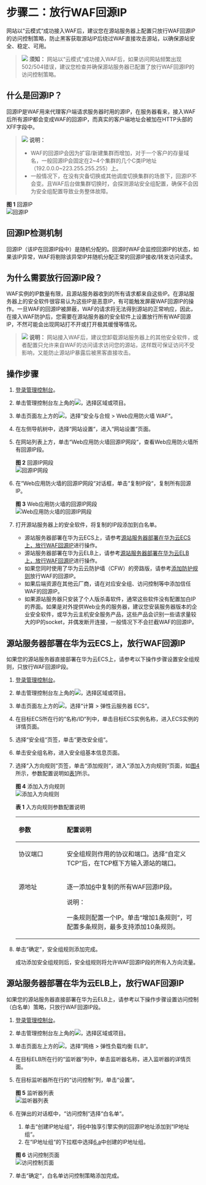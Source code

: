 # 步骤二：放行WAF回源IP<a name="waf_01_0325"></a>

网站以“云模式“成功接入WAF后，建议您在源站服务器上配置只放行WAF回源IP的访问控制策略，防止黑客获取源站IP后绕过WAF直接攻击源站，以确保源站安全、稳定、可用。

>![](public_sys-resources/icon-notice.gif) **须知：** 
>网站以“云模式“成功接入WAF后，如果访问网站频繁出现502/504错误，建议您检查并确保源站服务器已配置了放行WAF回源IP的访问控制策略。

## 什么是回源IP？<a name="zh-cn_topic_0167535083_section648732023117"></a>

回源IP是WAF用来代理客户端请求服务器时用的源IP，在服务器看来，接入WAF后所有源IP都会变成WAF的回源IP，而真实的客户端地址会被加在HTTP头部的XFF字段中。

>![](public_sys-resources/icon-note.gif) **说明：** 
>-   WAF的回源IP会因为扩容/新建集群而增加，对于一个客户的存量域名，一般回源IP会固定在2\~4个集群的几个C类IP地址（192.0.0.0\~223.255.255.255）上。
>-   一般情况下，在没有灾备切换或其他调度切换集群的场景下，回源IP不会变。且WAF后台做集群切换时，会探测源站安全组配置，确保不会因为安全组配置导致业务整体故障。

**图 1**  回源IP<a name="zh-cn_topic_0167535083_fig10997175131411"></a>  
![](figures/回源IP.png "回源IP")

## 回源IP检测机制<a name="zh-cn_topic_0167535083_section26731431201411"></a>

回源IP（该IP在回源IP段中）是随机分配的。回源时WAF会监控回源IP的状态，如果该IP异常，WAF将剔除该异常IP并随机分配正常的回源IP接收/转发访问请求。

## 为什么需要放行回源IP段？<a name="zh-cn_topic_0167535083_section14317120351"></a>

WAF实例的IP数量有限，且源站服务器收到的所有请求都来自这些IP。在源站服务器上的安全软件很容易认为这些IP是恶意IP，有可能触发屏蔽WAF回源IP的操作。一旦WAF的回源IP被屏蔽，WAF的请求将无法得到源站的正常响应，因此，在接入WAF防护后，您需要在源站服务器的安全软件上设置放行所有WAF回源IP，不然可能会出现网站打不开或打开极其缓慢等情况。

>![](public_sys-resources/icon-note.gif) **说明：** 
>网站接入WAF后，建议您卸载源站服务器上的其他安全软件，或者配置只允许来自WAF的访问请求访问您的源站，这样既可保证访问不受影响，又能防止源站IP暴露后被黑客直接攻击。

## 操作步骤<a name="zh-cn_topic_0167535083_section177670438578"></a>

1.  [登录管理控制台](https://console.huaweicloud.com/?locale=zh-cn)。
2.  单击管理控制台左上角的![](figures/icon-region-4.jpg)，选择区域或项目。
3.  单击页面左上方的![](figures/icon-Service-5.png)，选择“安全与合规  \>  Web应用防火墙 WAF“。
4.  在左侧导航树中，选择“网站设置“，进入“网站设置“页面。
5.  在网站列表上方，单击“Web应用防火墙回源IP网段“，查看Web应用防火墙所有回源IP段。

    **图 2**  回源IP网段<a name="zh-cn_topic_0167535083_zh-cn_topic_0165951354_fig16334547135211"></a>  
    ![](figures/回源IP网段.png "回源IP网段")

6.  <a name="zh-cn_topic_0167535083_li081419351620"></a>在“Web应用防火墙的回源IP网段“对话框，单击“复制IP段“，复制所有回源IP。

    **图 3**  Web应用防火墙的回源IP网段<a name="zh-cn_topic_0167535083_zh-cn_topic_0165951354_fig15181128185715"></a>  
    ![](figures/Web应用防火墙的回源IP网段.png "Web应用防火墙的回源IP网段")

7.  打开源站服务器上的安全软件，将复制的IP段添加到白名单。
    -   源站服务器部署在华为云ECS上，请参考[源站服务器部署在华为云ECS上，放行WAF回源IP](#zh-cn_topic_0167535083_section4367162523419)进行操作。
    -   源站服务器部署在华为云ELB上，请参考[源站服务器部署在华为云ELB上，放行WAF回源IP](#zh-cn_topic_0167535083_section829813242372)进行操作。
    -   如果您同时使用了华为云云防护墙（CFW）的旁路版，请参考[添加防护规则](https://support.huaweicloud.com/usermanual-cfw/cfw_01_0030.html)放行WAF的回源IP。
    -   如果后端资源在其他云厂商，请在对应安全组、访问控制等中添加信任WAF的回源IP。
    -   如果源站服务器只安装了个人版杀毒软件，通常这些软件没有配置加白IP的界面。如果是对外提供Web业务的服务器，建议您安装服务器版本的企业安全软件，或华为云主机安全服务产品，这些产品会识别一些请求量较大的IP的socket，并偶发断开连接，一般情况下不会拦截WAF的回源IP。

## 源站服务器部署在华为云ECS上，放行WAF回源IP<a name="zh-cn_topic_0167535083_section4367162523419"></a>

如果您的源站服务器直接部署在华为云ECS上，请参考以下操作步骤设置安全组规则，只放行WAF回源IP段。

1.  [登录管理控制台](https://console.huaweicloud.com/?locale=zh-cn)。
2.  单击管理控制台左上角的![](figures/选择区域图标.jpg)，选择区域或项目。
3.  单击页面左上方的![](figures/icon-Service-61.png)，选择“计算  \>  弹性云服务器 ECS“。
4.  在目标ECS所在行的“名称/ID“列中，单击目标ECS实例名称，进入ECS实例的详情页面。
5.  选择“安全组“页签，单击“更改安全组“。
6.  单击安全组名称，进入安全组基本信息页面。
7.  选择“入方向规则“页签，单击“添加规则“，进入“添加入方向规则“页面，如[图4](#zh-cn_topic_0167535083_zh-cn_topic_0165951354_fig1015552115210)所示，参数配置说明如[表1](#zh-cn_topic_0167535083_zh-cn_topic_0165951354_table4746426132417)所示。

    **图 4**  添加入方向规则<a name="zh-cn_topic_0167535083_zh-cn_topic_0165951354_fig1015552115210"></a>  
    ![](figures/添加入方向规则.png "添加入方向规则")

    **表 1**  入方向规则参数配置说明

    <a name="zh-cn_topic_0167535083_zh-cn_topic_0165951354_table4746426132417"></a>
    <table><thead align="left"><tr id="zh-cn_topic_0167535083_zh-cn_topic_0165951354_row1974719269244"><th class="cellrowborder" valign="top" width="26.16%" id="mcps1.2.3.1.1"><p id="zh-cn_topic_0167535083_zh-cn_topic_0165951354_p17747326132419"><a name="zh-cn_topic_0167535083_zh-cn_topic_0165951354_p17747326132419"></a><a name="zh-cn_topic_0167535083_zh-cn_topic_0165951354_p17747326132419"></a>参数</p>
    </th>
    <th class="cellrowborder" valign="top" width="73.83999999999999%" id="mcps1.2.3.1.2"><p id="zh-cn_topic_0167535083_zh-cn_topic_0165951354_p117479267245"><a name="zh-cn_topic_0167535083_zh-cn_topic_0165951354_p117479267245"></a><a name="zh-cn_topic_0167535083_zh-cn_topic_0165951354_p117479267245"></a>配置说明</p>
    </th>
    </tr>
    </thead>
    <tbody><tr id="zh-cn_topic_0167535083_zh-cn_topic_0165951354_row14747152611244"><td class="cellrowborder" valign="top" width="26.16%" headers="mcps1.2.3.1.1 "><p id="zh-cn_topic_0167535083_zh-cn_topic_0165951354_p12747126122411"><a name="zh-cn_topic_0167535083_zh-cn_topic_0165951354_p12747126122411"></a><a name="zh-cn_topic_0167535083_zh-cn_topic_0165951354_p12747126122411"></a>协议端口</p>
    </td>
    <td class="cellrowborder" valign="top" width="73.83999999999999%" headers="mcps1.2.3.1.2 "><p id="zh-cn_topic_0167535083_zh-cn_topic_0165951354_p67471126162412"><a name="zh-cn_topic_0167535083_zh-cn_topic_0165951354_p67471126162412"></a><a name="zh-cn_topic_0167535083_zh-cn_topic_0165951354_p67471126162412"></a>安全组规则作用的协议和端口。选择<span class="parmvalue" id="zh-cn_topic_0167535083_zh-cn_topic_0165951354_parmvalue271582713010"><a name="zh-cn_topic_0167535083_zh-cn_topic_0165951354_parmvalue271582713010"></a><a name="zh-cn_topic_0167535083_zh-cn_topic_0165951354_parmvalue271582713010"></a>“自定义TCP”</span>后，在TCP框下方输入源站的端口。</p>
    </td>
    </tr>
    <tr id="zh-cn_topic_0167535083_zh-cn_topic_0165951354_row12747152682419"><td class="cellrowborder" valign="top" width="26.16%" headers="mcps1.2.3.1.1 "><p id="zh-cn_topic_0167535083_zh-cn_topic_0165951354_p9747172613242"><a name="zh-cn_topic_0167535083_zh-cn_topic_0165951354_p9747172613242"></a><a name="zh-cn_topic_0167535083_zh-cn_topic_0165951354_p9747172613242"></a>源地址</p>
    </td>
    <td class="cellrowborder" valign="top" width="73.83999999999999%" headers="mcps1.2.3.1.2 "><p id="zh-cn_topic_0167535083_zh-cn_topic_0165951354_p11747142618240"><a name="zh-cn_topic_0167535083_zh-cn_topic_0165951354_p11747142618240"></a><a name="zh-cn_topic_0167535083_zh-cn_topic_0165951354_p11747142618240"></a>逐一添加<a href="#zh-cn_topic_0167535083_li081419351620">6</a>中复制的所有WAF回源IP段。</p>
    <div class="note" id="zh-cn_topic_0167535083_zh-cn_topic_0165951354_note171510522522"><a name="zh-cn_topic_0167535083_zh-cn_topic_0165951354_note171510522522"></a><a name="zh-cn_topic_0167535083_zh-cn_topic_0165951354_note171510522522"></a><span class="notetitle"> 说明： </span><div class="notebody"><p id="zh-cn_topic_0167535083_zh-cn_topic_0165951354_p181611520521"><a name="zh-cn_topic_0167535083_zh-cn_topic_0165951354_p181611520521"></a><a name="zh-cn_topic_0167535083_zh-cn_topic_0165951354_p181611520521"></a>一条规则配置一个IP。单击<span class="uicontrol" id="zh-cn_topic_0167535083_zh-cn_topic_0165951354_uicontrol916195218524"><a name="zh-cn_topic_0167535083_zh-cn_topic_0165951354_uicontrol916195218524"></a><a name="zh-cn_topic_0167535083_zh-cn_topic_0165951354_uicontrol916195218524"></a>“增加1条规则”</span>，可配置多条规则，最多支持添加10条规则。</p>
    </div></div>
    </td>
    </tr>
    </tbody>
    </table>

8.  单击“确定“，安全组规则添加完成。

    成功添加安全组规则后，安全组规则将允许WAF回源IP段的所有入方向流量。

## 源站服务器部署在华为云ELB上，放行WAF回源IP<a name="zh-cn_topic_0167535083_section829813242372"></a>

如果您的源站服务器直接部署在华为云ELB上，请参考以下操作步骤设置访问控制（白名单）策略，只放行WAF回源IP段。

1.  [登录管理控制台](https://console.huaweicloud.com/?locale=zh-cn)。
2.  单击管理控制台左上角的![](figures/选择区域图标-62.jpg)，选择区域或项目。
3.  单击页面左上方的![](figures/icon-Service-63.png)，选择“网络  \>  弹性负载均衡 ELB“。
4.  在目标ELB所在行的“监听器“列中，单击监听器名称，进入监听器的详情页面。
5.  在目标监听器所在行的“访问控制“列，单击“设置“。

    **图 5**  监听器列表<a name="zh-cn_topic_0167535083_waf_01_0343_fig8436175616192"></a>  
    ![](figures/监听器列表.png "监听器列表")

6.  在弹出的对话框中，“访问控制“选择“白名单“。

    1.  <a name="zh-cn_topic_0167535083_li971616743419"></a>单击“创建IP地址组“，将[6](#zh-cn_topic_0167535083_li081419351620)中独享引擎实例的回源IP地址添加到“IP地址组“。
    2.  在“IP地址组“的下拉框中选择[6.a](#zh-cn_topic_0167535083_li971616743419)中创建的IP地址组。

    **图 6**  访问控制页面<a name="zh-cn_topic_0167535083_fig370045214417"></a>  
    ![](figures/访问控制页面.png "访问控制页面")

7.  单击“确定“，白名单访问控制策略添加完成。

